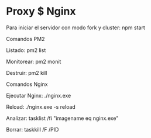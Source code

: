 # Proxy $ Nginx

Para iniciar el servidor con modo fork y cluster:
npm start

Comandos PM2

Listado:
pm2 list

Monitorear:
pm2 monit

Destruir:
pm2 kill

Comandos Nginx

Ejecutar Nginx:
./nginx.exe
 
Reload:
./nginx.exe -s reload

Analizar:
tasklist /fi "imagename eq nginx.exe"

Borrar:
taskkill /F /PID <pid> 
